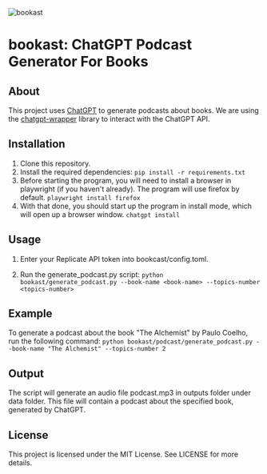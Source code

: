 ![bookast](https://user-images.githubusercontent.com/57623556/212183761-79985c04-6a2d-4b3d-8a75-2f6fdcb19d3a.png)

# bookast: ChatGPT Podcast Generator For Books

## About
This project uses [ChatGPT](https://openai.com/blog/chatgpt/) to generate podcasts about books. We are using the [chatgpt-wrapper](https://github.com/mmabrouk/chatgpt-wrapper) library to interact with the ChatGPT API.


## Installation
1. Clone this repository.
2. Install the required dependencies:
```pip install -r requirements.txt```
3. Before starting the program, you will need to install a browser in playwright (if you haven't already). The program will use firefox by default.
```playwright install firefox```
4. With that done, you should start up the program in install mode, which will open up a browser window.
```chatgpt install```

## Usage
1. Enter your Replicate API token into bookcast/config.toml.

2. Run the generate_podcast.py script:
```python bookast/generate_podcast.py --book-name <book-name> --topics-number <topics-number>```

## Example
To generate a podcast about the book "The Alchemist" by Paulo Coelho, run the following command:
```python bookast/podcast/generate_podcast.py --book-name "The Alchemist" --topics-number 2```

## Output
The script will generate an audio file podcast.mp3 in outputs folder under data folder. This file will contain a podcast about the specified book, generated by ChatGPT.

## License
This project is licensed under the MIT License. See LICENSE for more details.
